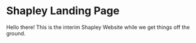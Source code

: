 # Shapley Landing Page

Hello there! This is the interim Shapley Website while we get things off the ground.